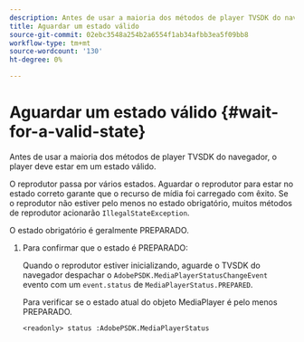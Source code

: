 ```yaml
---
description: Antes de usar a maioria dos métodos de player TVSDK do navegador, o player deve estar em um estado válido.
title: Aguardar um estado válido
source-git-commit: 02ebc3548a254b2a6554f1ab34afbb3ea5f09bb8
workflow-type: tm+mt
source-wordcount: '130'
ht-degree: 0%

---
```


# Aguardar um estado válido {#wait-for-a-valid-state}

Antes de usar a maioria dos métodos de player TVSDK do navegador, o player deve estar em um estado válido.

O reprodutor passa por vários estados. Aguardar o reprodutor para estar no estado correto garante que o recurso de mídia foi carregado com êxito. Se o reprodutor não estiver pelo menos no estado obrigatório, muitos métodos de reprodutor acionarão `IllegalStateException`.

O estado obrigatório é geralmente PREPARADO.

1. Para confirmar que o estado é PREPARADO:

   Quando o reprodutor estiver inicializando, aguarde o TVSDK do navegador despachar o `AdobePSDK.MediaPlayerStatusChangeEvent` evento com um `event.status` de `MediaPlayerStatus.PREPARED`.

   Para verificar se o estado atual do objeto MediaPlayer é pelo menos PREPARADO.

   ```
   <readonly> status :AdobePSDK.MediaPlayerStatus
   ```
